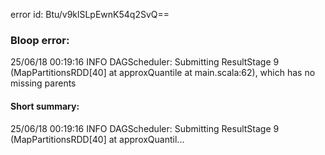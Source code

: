 error id: Btu/v9klSLpEwnK54q2SvQ==
### Bloop error:

25/06/18 00:19:16 INFO DAGScheduler: Submitting ResultStage 9 (MapPartitionsRDD[40] at approxQuantile at main.scala:62), which has no missing parents
#### Short summary: 

25/06/18 00:19:16 INFO DAGScheduler: Submitting ResultStage 9 (MapPartitionsRDD[40] at approxQuantil...